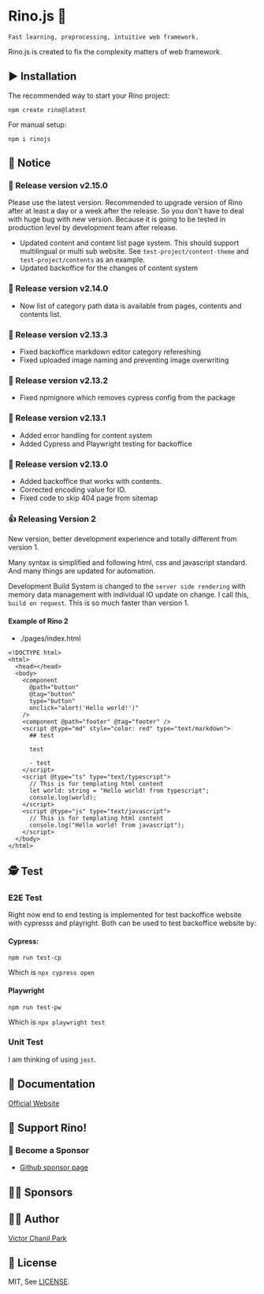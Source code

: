 # Rino.js 🦏

```
Fast learning, preprocessing, intuitive web framework.
```

Rino.js is created to fix the complexity matters of web framework.

## ▶️ Installation

The recommended way to start your Rino project:

```
npm create rino@latest
```

For manual setup:

```
npm i rinojs
```

## 📢 Notice
### 🎉 Release version v2.15.0
Please use the latest version. Recommended to upgrade version of Rino after at least a day or a week after the release. So you don't have to deal with huge bug with new version. Because it is going to be tested in production level by development team after release.
- Updated content and content list page system. This should support multilingual or multi sub website. See `test-project/content-theme` and `test-project/contents` as an example.
- Updated backoffice for the changes of content system

### 🎉 Release version v2.14.0
- Now list of category path data is available from pages, contents and contents list.

### 🎉 Release version v2.13.3
- Fixed backoffice markdown editor category refereshing
- Fixed uploaded image naming and preventing image overwriting

### 🎉 Release version v2.13.2
- Fixed npmignore which removes cypress config from the package

### 🎉 Release version v2.13.1
- Added error handling for content system
- Added Cypress and Playwright testing for backoffice

### 🎉 Release version v2.13.0
- Added backoffice that works with contents.
- Corrected encoding value for IO.
- Fixed code to skip 404 page from sitemap


### 👍 Releasing Version 2

New version, better development experience and totally different from version 1.

Many syntax is simplified and following html, css and javascript standard. And many things are updated for automation.

Development Build System is changed to the `server side rendering` with memory data management with individual IO update on change. I call this, `build on request`. This is so much faster than version 1.

#### Example of Rino 2

- ./pages/index.html

```
<!DOCTYPE html>
<html>
  <head></head>
  <body>
    <component
      @path="button"
      @tag="button"
      type="button"
      onclick="alert('Hello world!')"
    />
    <component @path="footer" @tag="footer" />
    <script @type="md" style="color: red" type="text/markdown">
      ## test

      test

      - test
    </script>
    <script @type="ts" type="text/typescript">
      // This is for templating html content
      let world: string = "Hello world! from typescript";
      console.log(world);
    </script>
    <script @type="js" type="text/javascript">
      // This is for templating html content
      console.log("Hello world! from javascript");
    </script>
  </body>
</html>

```

## 🕵️ Test

### E2E Test
Right now end to end testing is implemented for test backoffice website with cypresss and playright.
Both can be used to test backoffice website by:
#### Cypress:
```
npm run test-cp
```
Which is `npx cypress open`
#### Playwright
```
npm run test-pw
```
Which is `npx playwright test`

### Unit Test
I am thinking of using `jest`.
## 📖 Documentation

[Official Website](https://rinojs.org/)

## 💪 Support Rino!

### 👼 Become a Sponsor

- [Github sponsor page](https://github.com/sponsors/opdev1004)

## 🐱‍🏍 **Sponsors**

## 👨‍💻 Author

[Victor Chanil Park](https://github.com/opdev1004)

## 💯 License

MIT, See [LICENSE](./LICENSE).
